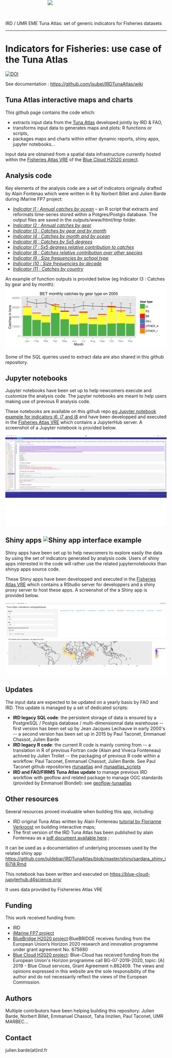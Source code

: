IRD / UMR EME Tuna Atlas: set of generic indicators for Fisheries datasets

---
# Indicators for Fisheries: use case of the Tuna Atlas
<img style="position: absolute; top: 0; right: 0; border: 0;" src="http://mdst-macroes.ird.fr/documentation/databases/Sardara/logos/logo_sardara_cmyk_vector.svg" width="600">

[![DOI](https://zenodo.org/badge/14426294.svg)](https://zenodo.org/badge/latestdoi/14426294)

See documentation : https://github.com/jsubei/IRDTunaAtlas/wiki


## Tuna Atlas interactive maps and charts

This github page contains the code which:
 - extracts input data from the [Tuna Atlas](https://) developed jointly by IRD & FAO,
 - transforms input data to generates maps and plots: R functions or scripts,
 - packages maps and charts within either dynamic reports, shiny apps, jupyter notebooks...

Input data are obtained from a spatial data infrastructure currently hosted within the [Fisheries Atlas VRE](https://blue-cloud.d4science.org/) of the [Blue Cloud H2020 project](https://www.blue-cloud.org/).


## Analysis code

Key elements of the analysis code are a set of indicators originally drafted by Alain Fontenau which were written in R by Norbert Billet and Julien Barde during iMarine FP7 project:
- *[Indicator I1 : Annual catches by ocean](https://github.com/jsubei/IRDTunaAtlas/wiki/Indicator-I1-%3A-Annual-catches-by-ocean)* – an R script that extracts and reformats time-series stored within a Potgres/Postgis database. The output files are saved in the *outputs/www/html/tmp* folder.
- *[Indicator I2 : Annual catches by gear](https://github.com/jsubei/IRDTunaAtlas/wiki/Indicator-I2-:-Annual-catches-by-gear)*
- *[Indicator I3 : Catches by gear and by month](https://github.com/jsubei/IRDTunaAtlas/wiki/Indicator-I3-:-Catches-by-gear-and-by-month)*
- *[Indicator I4 : Catches by month and by ocean](https://github.com/jsubei/IRDTunaAtlas/wiki/Indicator-I4-:-Catches-by-month-and-by-ocean)*
- *[Indicator I6 : Catches by 5x5 degrees](https://github.com/jsubei/IRDTunaAtlas/wiki/Indicator-I6-:-Catches-by-5x5-degrees)*
- *[Indicator I7 : 5x5 degrees relative contribution to catches](https://github.com/jsubei/IRDTunaAtlas/wiki/Indicator-I7-:-5x5-degrees-relative-contribution-to-catches)*
- *[Indicator I8 : Catches relative contribution over other species](https://github.com/jsubei/IRDTunaAtlas/wiki/Indicator-I8-:-Catches-relative-contribution-over-other-species)*
- *[Indicator I9 : Size frequencies by school type](https://github.com/jsubei/IRDTunaAtlas/wiki/Indicator-I9-:-Size-frequencies-by-school-type)*
- *[Indicator I10 : Size frequencies by decade](https://github.com/jsubei/IRDTunaAtlas/wiki/Indicator-I10-:-Size-frequencies-by-decade)*
- *[Indicator I11 : Catches by country](https://github.com/jsubei/IRDTunaAtlas/wiki/Indicator-I11-:-Catches-by-country)*

An example of function outputs is provided below (eg Indicator I3 : Catches by gear and by month):
![ggplot function output example](outputs/www/html/tmp/SpeciesByYearByMonthByGear/default/I3_BET_2005.png)

Some of the SQL queries used to extract data are also shared in this github repository.


## Jupyter notebooks

Jupyter notebooks have been set up to help newcomers execute and customize the analysis code. The jupyter notebooks are meant to help users making use of previous R analysis code.

These notebooks are available on this github repo [eg Jupyter notebook example for indicators i6, i7 and i8](https://github.com/juldebar/IRDTunaAtlas/blob/master/jupyter_notebook/sardara_notebook_i6i7i8.ipynb)
and have been developped and executed in the [Fisheries Atlas VRE](https://blue-cloud.d4science.org/) which contains a JupyterHub server. A screenshot of a Jupyter notebook is provided below.

![Jupyter notebook interface example](outputs/jupyter_notebook_example_i6i7i_BlueCloud.png)

## Shiny apps ![Shiny app interface example](shiny)

Shiny apps  have been set up to help newcomers to explore easily the data by using the set of indicators generated by analysis code. Users of shiny apps interested in the code will rather use the related jupyternotebooks than shinyp apps source code.


These Shiny apps have been developped and executed in the [Fisheries Atlas VRE](https://) which contains a RStudio server for developpers and a shiny proxy server to host these apps.  A screenshot of the a Shiny app is provided below.

![Shiny app interface example](outputs/Shiny_app_i8_TunaAtlas.png)

## Updates

The input data are expected to be updated on a yearly basis by FAO and IRD. This update is managed by a set of dedicated scripts:
 - **IRD legacy SQL code**: the persistent storage of data is ensured by a PostgreSQL / Postgis database / multi-dimensionnal data warehouse
  -- first version has been set up by Jean Jacques Lechauve in early 2000's
  -- a second version has been set up in 2015 by Paul Taconet, Emmanuel Chassot, Julien Barde 
 - **IRD legacy R code**: the current R code is mainly coming from 
  -- a translation in R of previous Fortran code (Alain and Viveca Fonteneau) achived by Julien Trollet
  -- the packaging of previous R code within a workflow: Paul Taconet, Emmanuel Chassot, Julien Barde. See Paul Taconet github repositories [rtunaatlas](https://github.com/ptaconet/rtunaatlas) and [rtunaatlas_scripts](https://github.com/ptaconet/rtunaatlas_scripts)
 - **IRD and FAO/FIRMS Tuna Atlas update** to manage previous IRD workflow with geoflow and related package to manage OGC standards (provided by Emmanuel Blondel): see [geoflow-tunaatlas](https://github.com/eblondel/geoflow-tunaatlas)

## Other resources

Several resources proved invaluable when building this app, including:
- IRD original Tuna Atlas written by Alain Fonteneau [tutorial by Florianne Verkroost](https://www.documentation.ird.fr/hor/fdi:010012425) on building interactive maps;
- The first version of the IRD Tuna Atlas has been published by alain Fonteneau as a [pdf document available here](https://horizon.documentation.ird.fr/exl-doc/pleins_textes/divers11-03/010012425.pdf) ;



It can be used as a documentation of underlying processes used by the related shiny app  https://github.com/juldebar/IRDTunaAtlas/blob/master/shiny/sardara_shiny_i6i7i8.Rmd

This notebook has been written and executed on https://blue-cloud-jupyterhub.d4science.org/ 

It uses data provided by Fishereries Atlas VRE




## Funding
This work received funding from:
 - IRD
 - [iMarine FP7 project](http://www.i-marine.eu/)
 - [BlueBridge H2020 project](https://www.bluebridge-vres.eu/):BlueBRIDGE receives funding from the European Union’s Horizon 2020 research and innovation programme under grant agreement No. 675680
 - [Blue Cloud H2020 project](https://www.blue-cloud.org/): Blue-Cloud has received funding from the European Union's Horizon programme call BG-07-2019-2020, topic: [A] 2019 - Blue Cloud services, Grant Agreement n.862409. The views and opinions expressed in this website are the sole responsibility of the author and do not necessarily reflect the views of the European Commission.


## Authors
Multiple contributors have been helping building this repository: Julien Barde, Norbert Billet, Emmanuel Chassot, Taha Imzilen, Paul Taconet, UMR MARBEC...


## Contact
julien.barde(at)ird.fr
